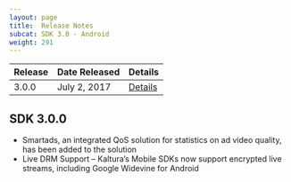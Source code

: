 ```yaml
---
layout: page
title:  Release Notes
subcat: SDK 3.0 - Android
weight: 291
---
```


| Release | Date Released   | Details |
|---------|-----------------|---------|
| 3.0.0   | July 2, 2017   | [Details](Release%20Notes.md#release-300)|

## SDK 3.0.0  

* Smartads, an integrated QoS solution for statistics on ad video quality, has been added to the solution
* Live DRM Support – Kaltura’s Mobile SDKs now support encrypted live streams, including Google Widevine for Android
